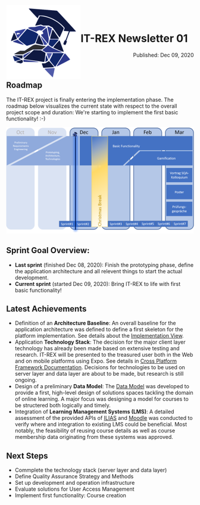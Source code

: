 <img align="left" width="200" src="../graphix/rexlogo.png"/>
<br/>
<br/>

# IT-REX Newsletter 01

<p align="right">Published: Dec 09, 2020</p>
<br/>

## Roadmap

The IT-REX project is finally entering the implementation phase. The roadmap below visualizes the current state with respect to the overall project scope and duration: We're starting to implement the first basic functionality! :-)

![Roadmap](../graphix/roadmap01.png)

## Sprint Goal Overview:
* **Last sprint** (finished Dec 08, 2020): Finish the prototyping phase, define the application architecture and all relevent things to start the actual development. 
* **Current sprint** (started Dec 09, 2020): Bring IT-REX to life with first basic functionality!

## Latest Achievements

* Definition of an **Architecture Baseline**: An overall baseline for the application architecture was defined to define a first skeleton for the platform implementation. See details about the [Implementation View](https://github.com/IT-REX-Platform/Wiki/wiki/Application-Architecture--Implementation-View). 
* Application **Technology Stack**: The decision for the major client layer technology has already been made based on extensive testing and research. IT-REX will be presented to the treasured user both in the Web and on mobile platforms using Expo. See details in [Cross Platform Framework Documentation](https://github.com/IT-REX-Platform/Wiki/wiki/Technical-Research--Cross-Platform-Framework). Decisions for technologies to be used on server layer and data layer are about to be made, but research is still ongoing.
* Design of a preliminary **Data Model**: The [Data Model](https://github.com/IT-REX-Platform/Wiki/wiki/Application-Architecture--Data-Model) was developed to provide a first, high-level design of solutions spaces tackling the domain of online learning. A major focus was designing a model for courses to be structered both logically and timely.
* Integration of **Learning Management Systems (LMS)**: A detailed assessment of the provided APIs of [ILIAS](https://github.com/IT-REX-Platform/Wiki/wiki/Technical-Research--ILIAS-API) and [Moodle](https://github.com/IT-REX-Platform/Wiki/wiki/Technical-Research--Moodle-API) was conducted to verify where and integration to existing LMS could be beneficial. Most notably, the feasibility of reusing course details as well as course membership data originating from these systems was approved.


## Next Steps

* Commplete the technology stack (server layer and data layer)
* Define Quality Assurance Strategy and Methods
* Set up development and operation infrastructure
* Evaluate solutions for User Access Management
* Implement first functionality: Course creation